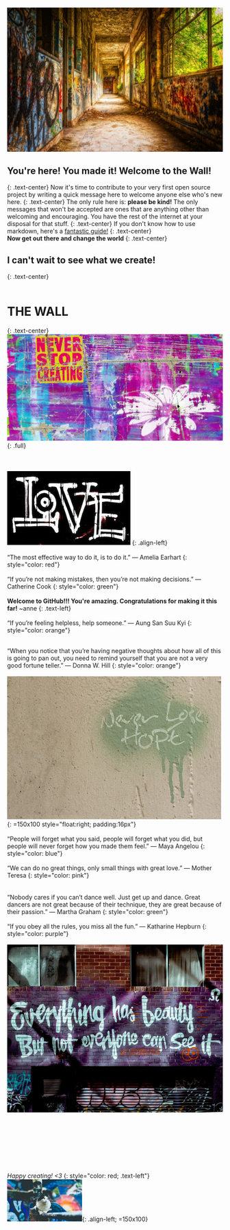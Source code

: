 ![Photo by Tama66 via Pixabay](Images/pixabay_Tama66.jpg)

## You're here! You made it! Welcome to the Wall!
{: .text-center}
Now it's time to contribute to your very first open source project by writing a quick message here to welcome anyone else who's new here. 
{: .text-center}
The only rule here is: **please be kind!** The only messages that won't be accepted are ones that are anything other than welcoming and encouraging. You have the rest of the internet at your disposal for that stuff.
{: .text-center}
If you don't know how to use markdown, here's a [fantastic guide!](http://agea.github.io/tutorial.md/)
{: .text-center}
<br>
**Now get out there and change the world**
{: .text-center}

## I can't wait to see what we create!
{: .text-center}
<br>
<br>
# THE WALL
{: .text-center}
![Image by ShonEjai via Pixabay](Images/pixabay_ShonEjai.jpg)
{: .full}
<br>
<br>
<br>
<br>
![Image by pixel2013 via Pixabay](Images/pixabay_pixel2013.jpg)
{: .align-left}
<br>
<br>
“The most effective way to do it, is to do it.” 
— Amelia Earhart
{: style="color: red"}
<br>
<br>
“If you’re not making mistakes, then you’re not making decisions.” 
— Catherine Cook
{: style="color: green"}
<br>
<br>
**Welcome to GitHub!!! You're amazing. Congratulations for making it this far!** ~anne 
{: .text-left}
<br>
<br>
“If you’re feeling helpless, help someone.” 
— Aung San Suu Kyi
{: style="color: orange"}
<br>
<br>

“When you notice that you’re having negative thoughts about how all of this is going to pan out, 
you need to remind yourself that you are not a very good fortune teller.” 
— Donna W. Hill
{: style="color: orange"}
<br>
<br>
![Image by ShonEjai via Pixabay](Images/pixabay_ShonEjai(hope).jpg){: =150x100 style="float:right; padding:16px"}
<br>
<br>
“People will forget what you said, people will forget what you did, 
but people will never forget how you made them feel.” 
— Maya Angelou
{: style="color: blue"}
<br>
<br>
“We can do no great things, only small things with great love.”
 — Mother Teresa
{: style="color: pink"}
<br>
<br>
<br>
“Nobody cares if you can’t dance well. 
Just get up and dance. 
Great dancers are not great because of their technique, they are great because of their passion.” 
— Martha Graham
{: style="color: green"}
<br>
<br>
“If you obey all the rules, you miss all the fun.” 
— Katharine Hepburn
{: style="color: purple"}
<br>
<br>
![Image by StockSnap via Pixabay](Images/pixabay_StockSnap(beauty).jpg)
<br>
<br>
<br>
<br>
<br>
<br>
<br>
<br>
<br>
*Happy creating! <3*
{: style="color: red; .text-left"}
![Image by StockSnap via Pixabay](Images/pixabay_StockSnap(cat).jpg){: .align-left; =150x100}
<br>
<br>
<br>
<br>
<br>
<br>
<br>
<br>
